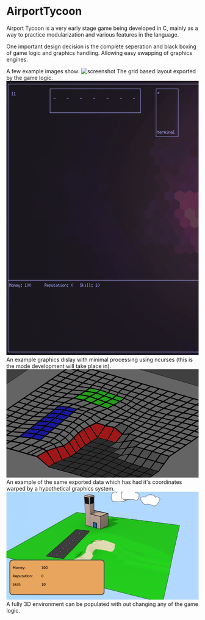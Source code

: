 # AirportTycoon

Airport Tycoon is a very early stage game being developed in C, mainly as a way to practice modularization and various features in the language.

One important design decision is the complete seperation and black boxing of game logic and graphics handling. Allowing easy swapping of graphics engines.

A few example images show: 
![screenshot](./exampleImages/basicGrid.png)
The grid based layout exported by the game logic.
![screenshot](./exampleImages/term.png)
An example graphics dislay with minimal processing using ncurses (this is the mode development will take place in). 
![screenshot](./exampleImages/gridComplex.png)
An example of the same exported data which has had it's coordinates warped by a hypothetical graphics system.
![screenshot](./exampleImages/3dex.png)
A fully 3D environment can be populated with out changing any of the game logic.
